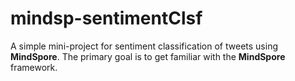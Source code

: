# mindsp-sentimentClsf
 A simple mini-project for sentiment classification of tweets using **MindSpore**. The primary goal is to get familiar with the **MindSpore** framework.
